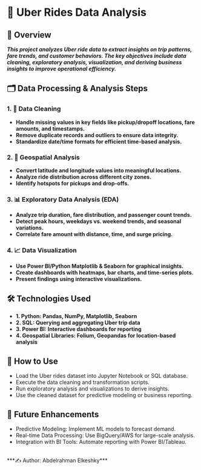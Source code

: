 # 🚖 Uber Rides Data Analysis
## 📌 Overview
***This project analyzes Uber ride data to extract insights on trip patterns, fare trends, and customer behaviors. The key objectives include data cleaning, exploratory analysis, visualization, and deriving business insights to improve operational efficiency.***

## 🗂️ Data Processing & Analysis Steps
### 1. 🧹 Data Cleaning
- **Handle missing values in key fields like pickup/dropoff locations, fare amounts, and timestamps.**
- **Remove duplicate records and outliers to ensure data integrity.**
- **Standardize date/time formats for efficient time-based analysis.**
### 2. 📍 Geospatial Analysis
- **Convert latitude and longitude values into meaningful locations.**
- **Analyze ride distribution across different city zones.**
- **Identify hotspots for pickups and drop-offs.**
### 3. 📊 Exploratory Data Analysis (EDA)
- **Analyze trip duration, fare distribution, and passenger count trends.**
- **Detect peak hours, weekdays vs. weekend trends, and seasonal variations.**
- **Correlate fare amount with distance, time, and surge pricing.**
### 4. 📈 Data Visualization
- **Use Power BI/Python Matplotlib & Seaborn for graphical insights.**
- **Create dashboards with heatmaps, bar charts, and time-series plots.**
- **Present findings using interactive visualizations.**
## 🛠️ Technologies Used
- **1. Python: Pandas, NumPy, Matplotlib, Seaborn**
- **2. SQL: Querying and aggregating Uber trip data**
- **3. Power BI: Interactive dashboards for reporting**
- **4. Geospatial Libraries: Folium, Geopandas for location-based analysis**
## 🎯 How to Use
- Load the Uber rides dataset into Jupyter Notebook or SQL database.
- Execute the data cleaning and transformation scripts.
- Run exploratory analysis and visualizations to derive insights.
- Use the cleaned dataset for predictive modeling or business reporting.
## 🔮 Future Enhancements
- Predictive Modeling: Implement ML models to forecast demand.
- Real-time Data Processing: Use BigQuery/AWS for large-scale analysis.
- Integration with BI Tools: Automate reporting with Power BI/Tableau.
<br>
***✍️ Author: Abdelrahman Elkeshky***
